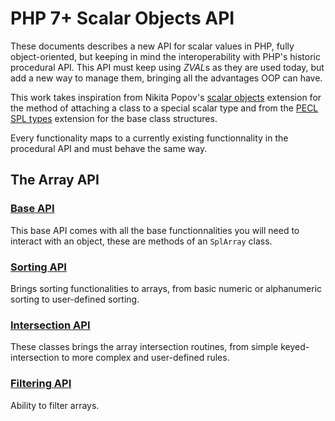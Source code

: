 # PHP 7+ Scalar Objects API

These documents describes a new API for scalar values in PHP, fully object-oriented,
but keeping in mind the interoperability with PHP's historic procedural API. This API
must keep using *ZVAL*s as they are used today, but add a new way to manage them, bringing
all the advantages OOP can have.

This work takes inspiration from Nikita Popov's [scalar objects](https://github.com/nikic/scalar_objects)
extension for the method of attaching a class to a special scalar type and from the
[PECL SPL types](http://php.net/manual/en/book.spl-types.php) extension for the base class structures.

Every functionality maps to a currently existing functionnality in the procedural API and must behave the same way.

## The Array API

### [Base API](doc/array.md)

This base API comes with all the base functionnalities you will need to interact with an object, these are
methods of an `SplArray` class.

### [Sorting API](doc/array-sorter.md)

Brings sorting functionalities to arrays, from basic numeric or alphanumeric sorting to user-defined sorting.

### [Intersection API](doc/array-intersector.md)

These classes brings the array intersection routines, from simple keyed-intersection to more complex and
user-defined rules.

### [Filtering API](doc/array-filter.md)

Ability to filter arrays.

